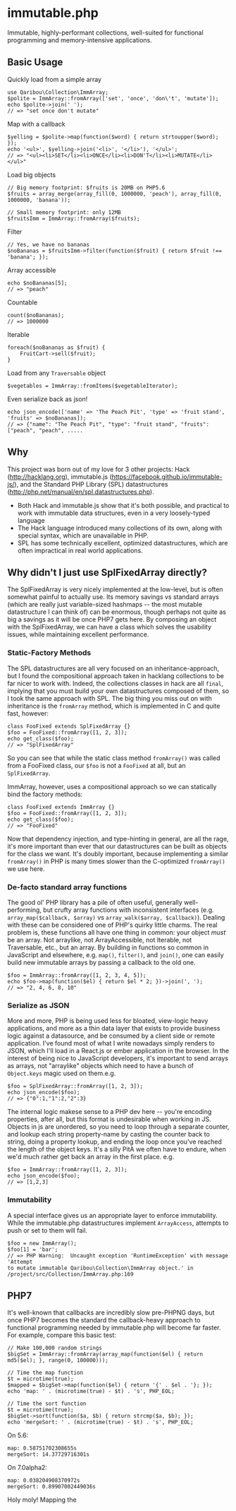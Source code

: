 # immutable.php
Immutable, highly-performant collections, well-suited for functional programming and memory-intensive applications.

## Basic Usage
Quickly load from a simple array
```
use Qaribou\Collection\ImmArray;
$polite = ImmArray::fromArray(['set', 'once', 'don\'t', 'mutate']);
echo $polite->join(' ');
// => "set once don't mutate"
```
Map with a callback
```
$yelling = $polite->map(function($word) { return strtoupper($word); });
echo '<ul>', $yelling->join('<li>', '</li>'), '</ul>';
// => "<ul><li>SET</li><li>ONCE</li><li>DON'T</li><li>MUTATE</li></ul>"
```
Load big objects
```
// Big memory footprint: $fruits is 20MB on PHP5.6
$fruits = array_merge(array_fill(0, 1000000, 'peach'), array_fill(0, 1000000, 'banana'));

// Small memory footprint: only 12MB
$fruitsImm = ImmArray::fromArray($fruits);
```
Filter
```
// Yes, we have no bananas
$noBananas = $fruitsImm->filter(function($fruit) { return $fruit !== 'banana'; });
```
Array accessible
```
echo $noBananas[5];
// => "peach"
```
Countable
```
count($noBananas);
// => 1000000
```
Iterable
```
foreach($noBananas as $fruit) {
    FruitCart->sell($fruit);
}
```
Load from any `Traversable` object
```
$vegetables = ImmArray::fromItems($vegetableIterator);
```
Even serialize back as json!
```
echo json_encode(['name' => 'The Peach Pit', 'type' => 'fruit stand', 'fruits' => $noBananas]);
// => {"name": "The Peach Pit", "type": "fruit stand", "fruits": ["peach", "peach", .....
```

## Why
This project was born out of my love for 3 other projects: Hack (http://hacklang.org), immutable.js (https://facebook.github.io/immutable-js/), and the Standard PHP Library (SPL) datastructures (http://php.net/manual/en/spl.datastructures.php).

* Both Hack and immutable.js show that it's both possible, and practical to work with immutable data structures, even in a very loosely-typed language
* The Hack language introduced many collections of its own, along with special syntax, which are unavailable in PHP.
* SPL has some technically excellent, optimized datastructures, which are often impractical in real world applications.

## Why didn't I just use SplFixedArray directly?
The SplFixedArray is very nicely implemented at the low-level, but is often somewhat painful to actually use. Its memory savings vs standard arrays (which are really just variable-sized hashmaps -- the most mutable datastructure I can think of) can be enormous, though perhaps not quite as big a savings as it will be once PHP7 gets here. By composing an object with the SplFixedArray, we can have a class which solves the usability issues, while maintaining excellent performance.

### Static-Factory Methods
The SPL datastructures are all very focused on an inheritance-approach, but I found the compositional approach taken in hacklang collections to be far nicer to work with. Indeed, the collections classes in hack are all `final`, implying that you must build your own datastructures composed of them, so I took the same approach with SPL. The big thing you miss out on with inheritance is the `fromArray` method, which is implemented in C and quite fast, however:

```
class FooFixed extends SplFixedArray {}
$foo = FooFixed::fromArray([1, 2, 3]);
echo get_class($foo);
// => "SplFixedArray"
```

So you can see that while the static class method `fromArray()` was called from a FooFixed class, our `$foo` is not a `FooFixed` at all, but an `SplFixedArray`.

ImmArray, however, uses a compositional approach so we can statically bind the factory methods:

```
class FooFixed extends ImmArray {}
$foo = FooFixed::fromArray([1, 2, 3]);
echo get_class($foo);
// => "FooFixed"
```

Now that dependency injection, and type-hinting in general, are all the rage, it's more important than ever that our datastructures can be built as objects for the class we want. It's doubly important, because implementing a similar `fromArray()` in PHP is many times slower than the C-optimized `fromArray()` we use here.

### De-facto standard array functions
The good ol' PHP library has a pile of often useful, generally well-performing, but crufty array functions with inconsistent interfaces (e.g. `array_map($callback, $array)` vs `array_walk($array, $callback)`). Dealing with these can be considered one of PHP's quirky little charms. The real problem is, these functions all have one thing in common: your object _must_ be an array. Not arraylike, not ArrayAccessible, not Iterable, not Traversable, etc., but an array. By building in functions so common in JavaScript and elsewhere, e.g. `map()`, `filter()`, and `join()`, one can easily build new immutable arrays by passing a callback to the old one.

```
$foo = ImmArray::fromArray([1, 2, 3, 4, 5]);
echo $foo->map(function($el) { return $el * 2; })->join(', ');
// => "2, 4, 6, 8, 10"
```

### Serialize as JSON
More and more, PHP is being used less for bloated, view-logic heavy applications, and more as a thin data layer that exists to provide business logic against a datasource, and be consumed by a client side or remote application. I've found most of what I write nowadays simply renders to JSON, which I'll load in a React.js or ember application in the browser. In the interest of being nice to JavaScript developers, it's important to send arrays as arrays, not "arraylike" objects which need to have a bunch of `Object.keys` magic used on them.e.g.

```
$foo = SplFixedArray::fromArray([1, 2, 3]);
echo json_encode($foo);
// => {"0":1,"1":2,"2":3}
```

The internal logic makese sense to a PHP dev here -- you're encoding properties, after all, but this format is undesirable when working in JS. Objects in js are unordered, so you need to loop through a separate counter, and lookup each string property-name by casting the counter back to string, doing a property lookup, and ending the loop once you've reached the length of the object keys. It's a silly PitA we often have to endure, when we'd much rather get back an array in the first place. e.g.

```
$foo = ImmArray::fromArray([1, 2, 3]);
echo json_encode($foo);
// => [1,2,3]
```

### Immutability
A special interface gives us an appropriate layer to enforce immutability. While the immutable.php datastructures implement `ArrayAccess`, attempts to push or set to them will fail.

```
$foo = new ImmArray();
$foo[1] = 'bar';
// => PHP Warning:  Uncaught exception 'RuntimeException' with message 'Attempt
to mutate immutable Qaribou\Collection\ImmArray object.' in
/project/src/Collection/ImmArray.php:169
```

## PHP7
It's well-known that callbacks are incredibly slow pre-PHPNG days, but once PHP7 becomes the standard the callback-heavy approach to functional programming needed by immutable.php will become far faster. For example, compare this basic test:

```
// Make 100,000 random strings
$bigSet = ImmArray::fromArray(array_map(function($el) { return md5($el); }, range(0, 100000)));

// Time the map function
$t = microtime(true);
$mapped = $bigSet->map(function($el) { return '{' . $el . '}; });
echo 'map: ' . (microtime(true) - $t) . 's', PHP_EOL;

// Time the sort function
$t = microtime(true);
$bigSet->sort(function($a, $b) { return strcmp($a, $b); });
echo 'mergeSort: ' . (microtime(true) - $t) . 's', PHP_EOL;
```
On 5.6:
```
map: 0.58751702308655s
mergeSort: 14.37729716301s
```
On 7.0alpha2:
```
map: 0.038204908370972s
mergeSort: 0.89907002449036s
```
Holy moly! Mapping the 
